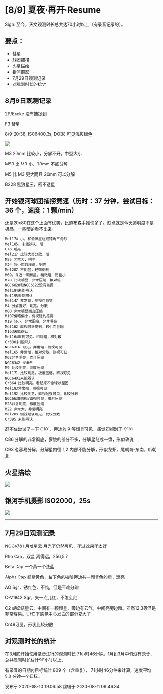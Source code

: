 # [8/9] 夏夜·再开·Resume

Sign: 至今，天文观测时长总共达70小时以上（有录音记录的）。

## 要点：

  * 彗星
  * 球团捕捞
  * 火星描绘
  * 银河摄影
  * 7月29日观测记录
  * 对观测时长的统计

  

## 8月9日观测记录

2P/Encke 没有捕捉到

F3 彗星

8/9-20:38, ISO6400,3s, DOB8 可见浅灰绿色

![](https://pica.zhimg.com/v2-e64512e96d4d71249aaa2a059baf5b7b_720w.jpg?source=d16d100b)

  

  

M3 20mm 比较小，分解不开，中型大小

M53 比 M3 小，20mm 不能分解

M5 比 M3 更大而且 20mm 可以分解

B228 黑狼星云，密不透星

  

## 开始银河球团捕捞竞速（历时：37 分钟，尝试目标：36 个，速度：1 颗/min）

还是20x80在这个上面有优势，比道布森手推快多了。缺点就是今天透明度不是极品，一些暗的看不出来。

    
    
    Mel174 小，和俩恒星组成钝角三角形
    Mel185，未能辨认，暗
    C78 明亮
    Mel217 比较大而分散，暗
    M55 非常大，明亮
    M54 较小而且压缩，明亮
    Mel207 不明显，轻微侧视
    M69，靠近一颗恒星，稍微暗，而且小
    M70 比较明显，非常压缩，相对暗
    NGC6828和NGC6522没有捕捉
    Mel194未能辨认
    Mel195未能辨认
    Mel147 非常暗，侧视可感觉
    M4 分解度好，明亮，分散
    M80 非常明显而且压缩
    M107偏暗偏小，侧视隐约感觉
    M19 较小，非常压缩，非常明亮
    Mel162 直视可感觉到，较小而且暗
    M163未能辨认
    Mel164直视可见，相对暗，相对散
    Cr330未能辨认
    NGC6316 可见，非常暗，侧视可见
    Mel165 非常暗，相对分散，侧视可见
    M62非常明亮，而且压缩
    NGC6342 没看到
    M9 比较明亮，高度压缩
    Mel171 比较明亮，极度压缩，直视可见
    NGC6401未能辨认
    Cr364 比较明亮，看起来不像球状星团
    Mel193非常暗，侧视可见
    Mel192 比较明亮，直视勉强可见，比较分散
    NGC6638侧视/直视可见，相对压缩
    M28非常明亮，极度压缩
    M22 非常大，非常明亮
    Mel203 侧视勉强可见，比较分散
    Cr395 未能辨认

  

  

忍不住尝试了一下 C101，旁边的 9 等恒星可见，感觉幻视到了 C101

C86 分解的非常彻底，朦胧的部分不多，分解星绕成一盘，形似玫瑰;

C93 也容易分解，分解星内径 1/2 内部不能分解，形似龙虾，尾朝南-东南，爪朝北

  

## 火星描绘

![](https://pic3.zhimg.com/v2-0ddfb9e3b50d499364c5cc50b12c977a_720w.jpg?source=d16d100b)

  

  

## 银河手机摄影 ISO2000，25s

![](https://pic1.zhimg.com/v2-5d2fb23bd626cd3e78cabc1d7f7cff4d_720w.png?source=d16d100b)

  

* * *

  

## 7月29日观测记录

NGC6781 月魂星云 月光下仍然可见，不过效果不太好

Rho Cap，双星 离得远，256,5:7

Beta Cap 一个黄一个浅蓝

Alpha Cap 都是黄色，左下角的较暗旁边有一颗青色的星，漂亮

AQ Sgr，锈红色，不纯，但是不难分辨

C-V1942 Sgr，夹一点儿红，不怎么红

C2 蝴蝶结星云，中间有一颗恒星，旁边有云气，中间亮旁边暗。虽然12.3等但是非常容易。UHC下感觉中心发白的部分变大了

Cr49可见，形状比较分散

  

## 对观测时长的统计

在3月底开始使用录音进行的观测时长 71小时46分钟。1月到3月中旬没有录音，总共观测时长估计90小时以上。

有录音的日期内目标统计 809 个（含重复）， 71小时46分钟来计算，速度平均 5.3 分钟一个目标。

发布于 2020-08-10 19:06:58 编辑于 2020-08-11 09:46:34

